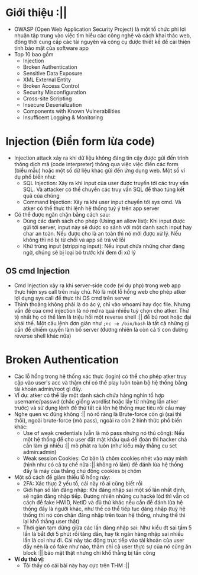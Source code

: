 # Giới thiệu :||
- OWASP (Open Web Application Security Project) là một tổ chức phi lợi nhuận tập trung vào việc tìm hiểu các công nghệ và cách khai thác web, đồng thời cung cấp các tài nguyên và công cụ được thiết kế để cải thiện tính bảo mật của software app
- Top 10 bao gồm
  - Injection
  - Broken Authentication
  - Sensitive Data Exposure
  - XML External Entity
  - Broken Access Control
  - Security Misconfiguration
  - Cross-site Scripting
  - Insecure Deserialization
  - Components with Known Vulnerabilities
  - Insufficent Logging & Monitoring
# Injection (Điền form lừa code)
- Injection attack xảy ra khi dữ liệu không đáng tin cậy được gửi đến trình thông dịch mã (code interpreter) thông qua việc việc điền các form (biểu mẫu) hoặc một số dữ liệu khác gửi đến ứng dụng web. Một số ví dụ phổ biến như:
  - SQL Injection: Xảy ra khi input của user được truyển tới các truy vấn SQL. Và attacker có thể chuyển các truy vấn SQL để thao túng kết quả của chúng
  - Command Injection: Xảy ra khi user input chuyển tới sys cmd. Và atker có thể thực thi lệnh hệ thống tuỳ ý trên app server
- Có thể được ngăn chặn bằng cách sau:
  - Dùng các danh sách cho phép (Using an allow list): Khi input được gửi tới server, input này sẽ được so sánh với một danh sach input hay char an toàn. Nếu được cho là an toàn thì nó mới được xử lý. Nếu không thì nó bị từ chối và app sẽ trả về lỗi
  - Khử trùng input (stripping input): Nếu input chứa những char đáng ngờ, chúng sẽ bị loại bỏ trước khi đem đi xử lý
## OS cmd Injection
- Cmd Injection xảy ra khi server-side code (ví dụ php) trong web app thực hiện sys call trên máy chủ. Nó là một lỗ hổng web cho phép atker lợi dụng sys call để thực thi OS cmd trên server
- Thỉnh thoảng không phải là do ác ý, chỉ vào whoami hay đọc file. Nhưng vấn đề của cmd injection là nó mở ra quá nhiều tuỳ chọn cho atker. Thứ tệ nhất họ có thể làm là triệu hồi một reverse shell :|| để bú root hoặc đại khái thế. Một câu lệnh đơn giản như ```;nc -e /bin/bash``` là tất cả những gì cần để chiếm quyền làm bố server (đương nhiên là còn cả tỉ con đường reverse shell khác nữa)

# Broken Authentication
- Các lỗ hổng trong hệ thống xác thực (login) có thể cho phép atker truy cập vào user's acc và thậm chí có thể play luôn toàn bộ hệ thống bằng tài khoản admin/root gì đấy.
- VÍ dụ: atker có thể lấy một danh sách chứa hàng nghìn tổ hợp username/passwd (chắc giống wordlist hoặc lấy từ những lần atker trước) và sử dụng lệnh để thử tất cả lên hệ thống mục tiêu rồi cầu may
- Nghe quen vc đúng không :|| nó rõ ràng là Brute-force còn gì (sai thì thôi), ngoài brute-force (mò pass), ngoài ra còn 2 hình thức phổ biến khác:
  - Use of weak credentials (vẫn là mò pass nhưng nó thủ công): Nếu một hệ thống để cho user đặt mật khẩu quá dễ đoán thì hacker chả cần làm gì nhiều :|| mò phát ra luôn (như kiểu mấy thằng cu set admin:admin)
  - Weak session Cookies: Cơ bản là chôm cookies nhét vào máy mình (hình như có cả tự chế nữa :|| không rõ lắm) để đánh lừa hệ thống đấy là máy của thằng chủ đống cookies bị chôm
- Một số cách để giảm thiểu lỗ hổng này:
  - 2FA: Xác thực 2 yếu tố, cái này rõ ai cũng biết rồi
  - Giới hạn số lần đăng nhập: Khi đăng nhập sai một số lần nhất định, sẽ ngăn đăng nhập tiếp. Đương nhiên những cu hackẻ lỏd thì vẫn có cách để fake HWID, NetID và đủ thứ khác nếu cần để đánh lừa hệ thống đấy là người khác, như thế có thể tiếp tục đăng nhập (tuỳ hệ thống thì nó còn chặn đăng nhập trên toàn hệ thống, nhưng thế thì lại khổ thằng user thật)
  - Thời gian tạm dừng giữa các lần đăng nhập sai: Như kiểu đt sai tầm 5 lần là bắt đợi 5 phút rồi tăng dần, hay tk ngân hàng nhập sai nhiều lần là coi như đi. Cái này tác động trực tiếp vào tài khoản của user đấy nên là có fake như nào, thâm chí cả user thực sự của nó cũng ăn block :|| bảo mật thật nhưng chỉ khổ thằng bị tấn công
- **Ví dụ thú vị**:
  - Tôi thấy có cái bài này hay cực trên THM :||
